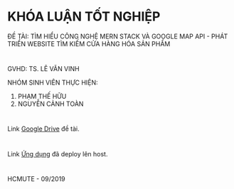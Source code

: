 # KHÓA LUẬN TỐT NGHIỆP
ĐỀ TÀI: TÌM HIỂU CÔNG NGHỆ MERN STACK VÀ GOOGLE MAP API - PHÁT TRIỂN WEBSITE TÌM KIẾM CỬA HÀNG HÓA SẢN PHẨM
# 
GVHD: TS. LÊ VĂN VINH

NHÓM SINH VIÊN THỰC HIỆN:
1. PHẠM THẾ HỮU
2. NGUYỄN CẢNH TOÀN
# 
Link [Google Drive](https://drive.google.com/drive/folders/1aGBOPUXyolCYEHEFTb9HGi3tV12fknw9?usp=sharing) đề tài.

# 
Link [Ứng dụng](https://istoresvn.herokuapp.com/) đã deploy lên host.

#
HCMUTE - 09/2019
